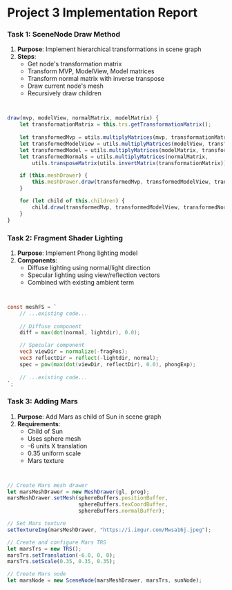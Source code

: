 # Project 3 Implementation Report

### Task 1: SceneNode Draw Method
1. **Purpose**: Implement hierarchical transformations in scene graph
2. **Steps**:
   - Get node's transformation matrix
   - Transform MVP, ModelView, Model matrices 
   - Transform normal matrix with inverse transpose
   - Draw current node's mesh
   - Recursively draw children

```javascript


draw(mvp, modelView, normalMatrix, modelMatrix) {
    let transformationMatrix = this.trs.getTransformationMatrix();
    
    let transformedMvp = utils.multiplyMatrices(mvp, transformationMatrix);
    let transformedModelView = utils.multiplyMatrices(modelView, transformationMatrix);
    let transformedModel = utils.multiplyMatrices(modelMatrix, transformationMatrix);
    let transformedNormals = utils.multiplyMatrices(normalMatrix, 
        utils.transposeMatrix(utils.invertMatrix(transformationMatrix)));

    if (this.meshDrawer) {
        this.meshDrawer.draw(transformedMvp, transformedModelView, transformedNormals, transformedModel);
    }

    for (let child of this.children) {
        child.draw(transformedMvp, transformedModelView, transformedNormals, transformedModel);
    }
}
```

### Task 2: Fragment Shader Lighting
1. **Purpose**: Implement Phong lighting model
2. **Components**:
   - Diffuse lighting using normal/light direction
   - Specular lighting using view/reflection vectors
   - Combined with existing ambient term

```glsl


const meshFS = `
    // ...existing code...
    
    // Diffuse component
    diff = max(dot(normal, lightdir), 0.0);

    // Specular component
    vec3 viewDir = normalize(-fragPos);
    vec3 reflectDir = reflect(-lightdir, normal);
    spec = pow(max(dot(viewDir, reflectDir), 0.0), phongExp);
    
    // ...existing code...
`;
```

### Task 3: Adding Mars
1. **Purpose**: Add Mars as child of Sun in scene graph
2. **Requirements**:
   - Child of Sun
   - Uses sphere mesh
   - -6 units X translation
   - 0.35 uniform scale
   - Mars texture

```javascript


// Create Mars mesh drawer
let marsMeshDrawer = new MeshDrawer(gl, prog);
marsMeshDrawer.setMesh(sphereBuffers.positionBuffer, 
                       sphereBuffers.texCoordBuffer, 
                       sphereBuffers.normalBuffer);

// Set Mars texture
setTextureImg(marsMeshDrawer, "https://i.imgur.com/Mwsa16j.jpeg");

// Create and configure Mars TRS
let marsTrs = new TRS();
marsTrs.setTranslation(-6.0, 0, 0);
marsTrs.setScale(0.35, 0.35, 0.35);

// Create Mars node
let marsNode = new SceneNode(marsMeshDrawer, marsTrs, sunNode);
```
